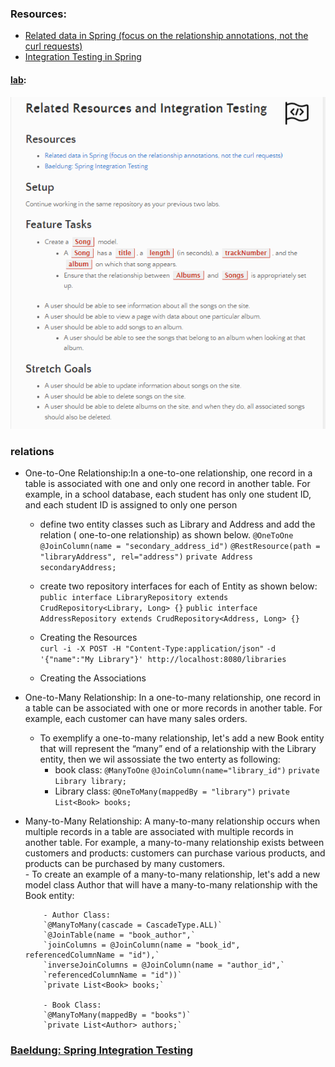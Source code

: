 
### Resources:
- [Related data in Spring (focus on the relationship annotations, not the curl requests)](https://www.baeldung.com/spring-data-rest-relationships)
- [Integration Testing in Spring](https://www.baeldung.com/integration-testing-in-spring)

#### [lab](https://github.com/Ahmad-A2020/songr):
![lab13](/Code-401/ScreenShot/lab13-1.PNG)

### relations 
- One-to-One Relationship:In a one-to-one relationship, one record in a table is associated with one and only one record in another table. For example, in a school database, each student has only one student ID, and each student ID is assigned to only one person 
  
     - define two entity classes such as Library and Address  and add the relation ( one-to-one relationship) as shown below.
       `@OneToOne`
       `@JoinColumn(name = "secondary_address_id")`
       `@RestResource(path = "libraryAddress", rel="address")`
       `private Address secondaryAddress;`
       
     - create two repository interfaces for each of Entity as shown below:
      `public interface LibraryRepository extends CrudRepository<Library, Long> {}`
      `public interface AddressRepository extends CrudRepository<Address, Long> {}`
     - Creating the Resources  
       `curl -i -X POST -H "Content-Type:application/json"`
       `-d '{"name":"My Library"}' http://localhost:8080/libraries`
    - Creating the Associations
- One-to-Many Relationship: In a one-to-many relationship, one record in a table can be associated with one or more records in another table. For example, each customer can have many sales orders.    
     - To exemplify a one-to-many relationship, let's add a new Book entity that will represent the “many” end of a relationship with the Library entity, then we wil assossiate the two enterty as following: 
          - book class: 
            `@ManyToOne`
            `@JoinColumn(name="library_id")`
            `private Library library;`
          - Library class:
            `@OneToMany(mappedBy = "library")`
            `private List<Book> books;`
- Many-to-Many Relationship: A many-to-many relationship occurs when multiple records in a table are associated with multiple records in another table. For example, a many-to-many relationship exists between customers and products: customers can purchase various products, and products can be purchased by many customers.            
      - To create an example of a many-to-many relationship, let's add a new model class Author that will have a many-to-many relationship with the Book entity:
          
          - Author Class: 
          `@ManyToMany(cascade = CascadeType.ALL)`
          `@JoinTable(name = "book_author",`
          `joinColumns = @JoinColumn(name = "book_id", referencedColumnName = "id"),`
          `inverseJoinColumns = @JoinColumn(name = "author_id",`
          `referencedColumnName = "id"))`
          `private List<Book> books;`
  
          - Book Class: 
          `@ManyToMany(mappedBy = "books")`
          `private List<Author> authors;`
### [Baeldung: Spring Integration Testing](https://www.baeldung.com/integration-testing-in-spring)
